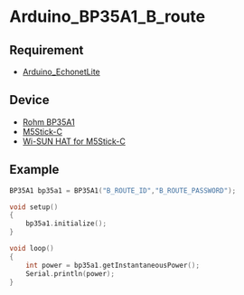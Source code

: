 # Arduino_BP35A1_B_route
## Requirement
* [Arduino_EchonetLite](https://github.com/nullsnet/Arduino_EchonetLite)

## Device
* [Rohm BP35A1](https://www.rohm.co.jp/products/wireless-communication/specified-low-power-radio-modules/bp35a1-product)
* [M5Stick-C](https://docs.m5stack.com/en/core/m5stickc)
* [Wi-SUN HAT for M5Stick-C](https://booth.pm/ja/items/1650727)

## Example

```cpp
BP35A1 bp35a1 = BP35A1("B_ROUTE_ID","B_ROUTE_PASSWORD");

void setup()
{
    bp35a1.initialize();
}

void loop()
{
    int power = bp35a1.getInstantaneousPower();
    Serial.println(power);
}
```